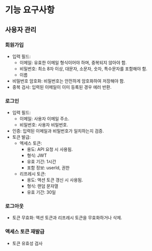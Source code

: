 # 기능 요구사항

## 사용자 관리

### 회원가입

- 입력 필드:
  - 이메일: 유효한 이메일 형식이어야 하며, 중복되지 않아야 함.
  - 비밀번호: 최소 8자 이상, 대문자, 소문자, 숫자, 특수문자를 포함해야 함.
  - 이름
- 비밀번호 암호화: 비밀번호는 안전하게 암호화하여 저장해야 함.
- 중복 검사: 입력된 이메일이 이미 등록된 경우 에러 반환.

### 로그인

- 입력 필드:
  - 이메일: 사용자 이메일 주소.
  - 비밀번호: 사용자 비밀번호.
- 인증: 입력된 이메일과 비밀번호가 일치하는지 검증. 
- 토큰 발급:
  - 엑세스 토큰: 
    - 용도: API 요청 시 사용됨.
    - 형식: JWT
    - 유효 기간: 1시간
    - 포함 정보: userId, 권한
  - 리프레시 토큰: 
    - 용도: 액션 토큰 갱신 시 사용됨.
    - 형식: 랜덤 문자열
    - 유효 기간: 30일

### 로그아웃

- 토큰 무효화: 액션 토큰과 리프레시 토큰을 무효화하거나 삭제.

### 액세스 토큰 재발급

- 토큰 유효성 검사
